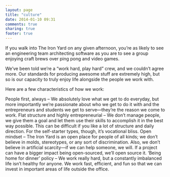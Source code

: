 ```yaml
---
layout: page
title: "culture"
date: 2014-01-10 09:31
comments: true
sharing: true
footer: true
---
```


If you walk into The Iron Yard on any given afternoon, you’re as likely to see an engineering team architecting software as you are to see a group enjoying craft brews over ping pong and video games.

We’ve been told we’re a “work hard, play hard” crew, and we couldn’t agree more. Our standards for producing awesome stuff are extremely high, but so is our capacity to truly enjoy life alongside the people we work with.

Here are a few characteristics of how we work:

People first, always – We absolutely love what we get to do everyday, but more importantly we’re passionate about who we get to do it with and the entrepreneurs and students we get to serve—they’re the reason we come to work.
Flat structure and highly entrepreneurial – We don’t manage people, we give them a goal and let them use their skills to accomplish it in the best way possible. This can be difficult if you like a lot of structure and daily direction. For the self-starter types, though, it’s vocational bliss.
Open mindset – The Iron Yard is an open place for people of all kinds; we don’t believe in molds, stereotypes, or any sort of discrimination. Also, we don’t believe in artificial scarcity—if we can help someone, we will. If a project can have a bigger impact being open-sourced, we’ll open source it.
‘Being home for dinner’ policy – We work really hard, but a constantly imbalanced life isn’t healthy for anyone. We work fast, efficient, and fun so that we can invest in important areas of life outside the office.
